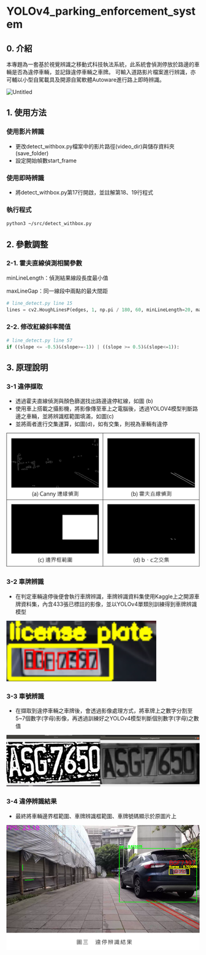 # YOLOv4_parking_enforcement_system

## 0. 介紹

本專題為一套基於視覺辨識之移動式科技執法系統，此系統會偵測停放於路邊的車輛是否為違停車輛，並記錄違停車輛之車牌。
可輸入道路影片檔案進行辨識，亦可輔以小型自駕載具及開源自駕軟體Autoware進行路上即時辨識。

![Untitled](Document/car_video_2.gif)

## 1. 使用方法

### 使用影片辨識

- 更改detect_withbox.py檔案中的影片路徑(video_dir)與儲存資料夾(save_folder)
- 設定開始幀數start_frame

### 使用即時辨識

- 將detect_withbox.py第17行開啟，並註解第18、19行程式

### 執行程式

```bash
python3 ~/src/detect_withbox.py
```

## 2. 參數調整

### 2-1. 霍夫直線偵測相關參數

minLineLength：偵測結果線段長度最小值

maxLineGap：同一線段中兩點的最大間距

```python
# line_detect.py line 15
lines = cv2.HoughLinesP(edges, 1, np.pi / 180, 60, minLineLength=20, maxLineGap=10)
```

### 2-2. 修改紅線斜率閥值

```python
# line_detect.py line 57
if ((slope <= -0.5)&(slope>=-1)) | ((slope >= 0.5)&(slope<=1)):
```

## 3.  原理說明

### 3-1 違停擷取

- 透過霍夫直線偵測與顏色篩選找出路邊違停紅線，如圖 (b)
- 使用車上搭載之攝影機，將影像傳至車上之電腦後，透過YOLOV4模型判斷路邊之車輛，並將辨識框範圍填滿，如圖(c)
- 並將兩者進行交集運算，如圖(d)，如有交集，則視為車輛有違停

![Untitled](Document/Untitled%201.png)

### 3-2 車牌辨識

- 在判定車輛違停後便會執行車牌辨識，車牌辨識資料集使用Kaggle上之開源車牌資料集，內含433張已標註的影像，並以YOLOv4單類別訓練得到車牌辨識模型

![Untitled](Document/Untitled%202.png)

### 3-3 車號辨識

- 在擷取到違停車輛之車牌後，會透過影像處理方式，將車牌上之數字分割至5~7個數字(字母)影像，再透過訓練好之YOLOv4模型判斷個別數字(字母)之數值

![Untitled](Document/Untitled%203.png)

### 3-4 違停辨識結果

- 最終將車輛邊界框範圍、車牌辨識框範圍、車牌號碼顯示於原圖片上

![Untitled](Document/Untitled.png)
